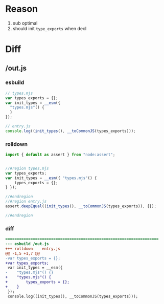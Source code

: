# Reason
1. sub optimal
2. should init `type_exports` when decl
# Diff
## /out.js
### esbuild
```js
// types.mjs
var types_exports = {};
var init_types = __esm({
  "types.mjs"() {
  }
});

// entry.js
console.log((init_types(), __toCommonJS(types_exports)));
```
### rolldown
```js
import { default as assert } from "node:assert";


//#region types.mjs
var types_exports;
var init_types = __esm({ "types.mjs"() {
	types_exports = {};
} });

//#endregion
//#region entry.js
assert.deepEqual((init_types(), __toCommonJS(types_exports)), {});

//#endregion

```
### diff
```diff
===================================================================
--- esbuild	/out.js
+++ rolldown	entry.js
@@ -1,5 +1,7 @@
-var types_exports = {};
+var types_exports;
 var init_types = __esm({
-    "types.mjs"() {}
+    "types.mjs"() {
+        types_exports = {};
+    }
 });
 console.log((init_types(), __toCommonJS(types_exports)));

```